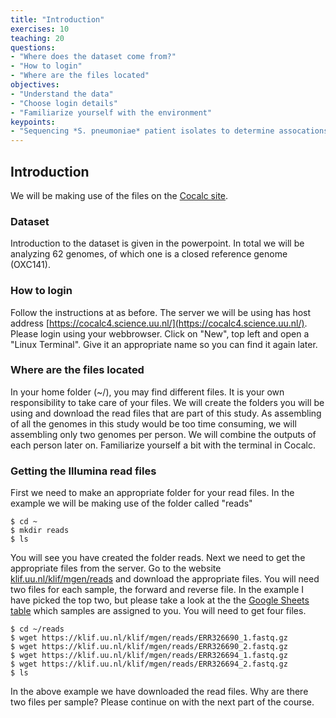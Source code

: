 ```yaml
---
title: "Introduction"
exercises: 10
teaching: 20
questions:
- "Where does the dataset come from?"
- "How to login"
- "Where are the files located"
objectives:
- "Understand the data"
- "Choose login details"
- "Familiarize yourself with the environment"
keypoints:
- "Sequencing *S. pneumoniae* patient isolates to determine assocations of bacterial genes with disease severity"
---
```


## Introduction

We will be making use of the files on the [Cocalc site](https://cocalc4.science.uu.nl/). 

### Dataset

Introduction to the dataset is given in the powerpoint. In total we will be analyzing 62 genomes, of which one is a closed reference genome (OXC141).

### How to login

Follow the instructions at as before. 
The server we will be using has host address [https://cocalc4.science.uu.nl/](https://cocalc4.science.uu.nl/). Please login using your webbrowser. Click on "New", top left and open a "Linux Terminal". Give it an appropriate name so you can find it again later. 

### Where are the files located

In your home folder (~/), you may find different files. It is your own responsibility to take care of your files. We will create the folders you will be using and download the read files that are part of this study. As assembling of all the genomes in this study would be too time consuming, we will assembling only two genomes per person. We will combine the outputs of each person later on. Familiarize yourself a bit with the terminal in Cocalc.
  
### Getting the Illumina read files

First we need to make an appropriate folder for your read files. In the example we will be making use of the folder called "reads"

~~~
$ cd ~
$ mkdir reads
$ ls
~~~

You will see you have created the folder reads. Next we need to get the appropriate files from the server. Go to the website [klif.uu.nl/klif/mgen/reads](https://klif.uu.nl/klif/mgen/reads/) and download the appropriate files. You will need two files for each sample, the forward and reverse file. In the example I have picked the top two, but please take a look at the  the [Google Sheets table](https://docs.google.com/spreadsheets/d/1b8BPKcSUuW2YzgHdMaJN3MEbdgroRJa1dWnf5gkHr9M/edit#gid=0) which samples are assigned to you. You will need to get four files. 

~~~
$ cd ~/reads
$ wget https://klif.uu.nl/klif/mgen/reads/ERR326690_1.fastq.gz
$ wget https://klif.uu.nl/klif/mgen/reads/ERR326690_2.fastq.gz
$ wget https://klif.uu.nl/klif/mgen/reads/ERR326694_1.fastq.gz
$ wget https://klif.uu.nl/klif/mgen/reads/ERR326694_2.fastq.gz
$ ls
~~~

In the above example we have downloaded the read files. Why are there two files per sample? Please continue on with the next part of the course. 
